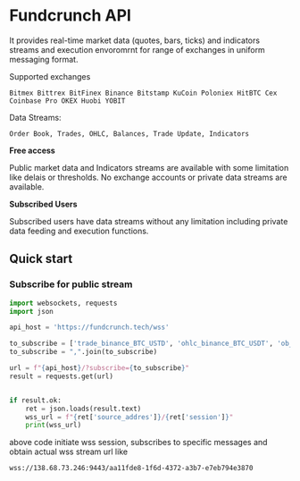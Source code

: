 # Fundcrunch API

It provides real-time market data (quotes, bars, ticks) and indicators streams and execution envoromrnt for range of exchanges in uniform messaging format.

Supported exchanges 

```
Bitmex Bittrex BitFinex Binance Bitstamp KuCoin Poloniex HitBTC Cex Coinbase Pro OKEX Huobi YOBIT
```

Data Streams:
```
Order Book, Trades, OHLC, Balances, Trade Update, Indicators
```

**Free access**

Public market data and Indicators streams are available with some limitation like delais or thresholds. No exchange accounts or private data streams are available.  

**Subscribed Users**

Subscribed users have data streams without any limitation including private data feeding and execution functions.

## Quick start

### Subscribe for public stream

```python
import websockets, requests
import json

api_host = 'https://fundcrunch.tech/wss'

to_subscribe = ['trade_binance_BTC_USTD', 'ohlc_binance_BTC_USDT', 'ob_binance_BTC_USDT']
to_subscribe = ",".join(to_subscribe)

url = f"{api_host}/?subscribe={to_subscribe}"
result = requests.get(url)


if result.ok:
    ret = json.loads(result.text)
    wss_url = f"{ret['source_addres']}/{ret['session']}"
    print(wss_url)
```

above code initiate wss session, subscribes to specific messages and obtain actual wss stream url like

```
wss://138.68.73.246:9443/aa11fde8-1f6d-4372-a3b7-e7eb794e3870
```




